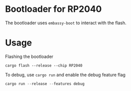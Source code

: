 # Bootloader for RP2040

The bootloader uses `embassy-boot` to interact with the flash.

# Usage

Flashing the bootloader

```
cargo flash --release --chip RP2040
```

To debug, use `cargo run` and enable the debug feature flag

```rust
cargo run --release --features debug
```
